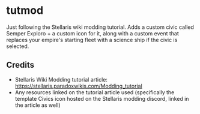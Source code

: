 # tutmod
 Just following the Stellaris wiki modding tutorial. Adds a custom civic called Semper Exploro + a custom icon for it, along with a custom event that replaces your empire's starting fleet with a science ship if the civic is selected. 

## Credits
- Stellaris Wiki Modding tutorial article: https://stellaris.paradoxwikis.com/Modding_tutorial
- Any resources linked on the tutorial article used (specifically the template Civics icon hosted on the Stellaris modding discord, linked in the article as well)
